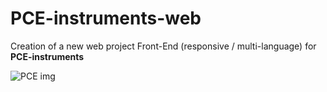 # PCE-instruments-web

Creation of a new web project Front-End (responsive / multi-language) for **PCE-instruments**

![PCE img](https://user-images.githubusercontent.com/55240493/209127255-dc804019-f051-4661-99a4-ed6cd9b78404.PNG)
